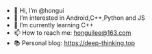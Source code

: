 - 👋 Hi, I’m @hongui
- 👀 I’m interested in Android,C++,Python and JS
- 🌱 I’m currently learning C++
- 📫 How to reach me: honguilee@163.com
- 📚 Personal blog: https://deep-thinking.top

<!---
hongui/hongui is a ✨ special ✨ repository because its `README.md` (this file) appears on your GitHub profile.
You can click the Preview link to take a look at your changes.
--->
